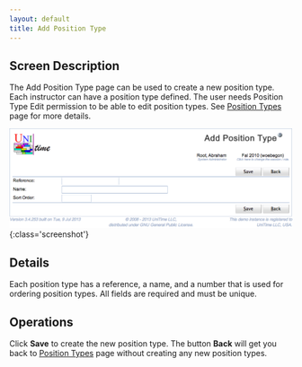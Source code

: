 ```yaml
---
layout: default
title: Add Position Type
---
```



## Screen Description


 The Add Position Type page can be used to create a new position type. Each instructor can have a position type defined. The user needs Position Type Edit permission to be able to edit position types. See [Position Types](position-types) page for more details.


![Add Position Type](images/add-position-type-1.png){:class='screenshot'}

## Details


 Each position type has a reference, a name, and a number that is used for ordering position types. All fields are required and must be unique.

## Operations


 Click **Save** to create the new position type. The button **Back** will get you back to [Position Types](position-types) page without creating any new position types.

